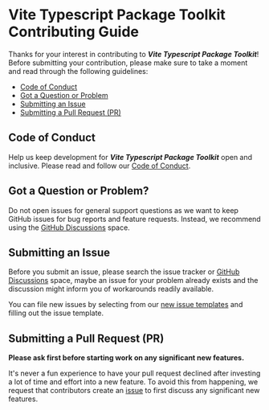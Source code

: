 # Vite Typescript Package Toolkit Contributing Guide

Thanks for your interest in contributing to **_Vite Typescript Package Toolkit_**!
Before submitting your contribution, please make sure to take a moment and read
through the following guidelines:

- [Code of Conduct](#coc)
- [Got a Question or Problem](#question)
- [Submitting an Issue](#issue)
- [Submitting a Pull Request (PR)](#pr)

## <a name="coc"></a> Code of Conduct

Help us keep development for **_Vite Typescript Package Toolkit_** open and inclusive.
Please read and follow our [Code of Conduct](CODE_OF_CONDUCT.md).

## <a name="question"></a> Got a Question or Problem?

Do not open issues for general support questions as we want to keep GitHub
issues for bug reports and feature requests. Instead, we recommend using the
[GitHub Discussions](https://github.com/wolfpackthatcodes/vite-typescript-package-toolkit/discussions)
space.

## <a name="issue"></a> Submitting an Issue

Before you submit an issue, please search the issue tracker or
[GitHub Discussions](https://github.com/wolfpackthatcodes/vite-typescript-package-toolkit/discussions)
space, maybe an issue for your problem already exists and the discussion might
inform you of workarounds readily available.

You can file new issues by selecting from our
[new issue templates](https://github.com/wolfpackthatcodes/vite-typescript-package-toolkit/issues/new/choose)
and filling out the issue template.

## <a name="pr"></a> Submitting a Pull Request (PR)

**Please ask first before starting work on any significant new features.**

It's never a fun experience to have your pull request declined after investing
a lot of time and effort into a new feature. To avoid this from happening, we
request that contributors create an
[issue](https://github.com/wolfpackthatcodes/vite-typescript-package-toolkit/issues/new/choose)
to first discuss any significant new features.
